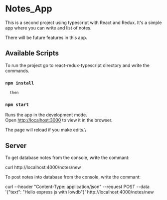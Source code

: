 # Notes_App


This is a second project using typescript with React and Redux. It's a simple app where you can write and list of notes.

There will be future features in this app.


## Available Scripts

To run the project go to react-redux-typescript directory and write the commands. 

### `npm install` 

      then

### `npm start`

Runs the app in the development mode.\
Open [http://localhost:3000](http://localhost:3000) to view it in the browser.

The page will reload if you make edits.\



## Server

To get database notes from the console, write the commant:

curl http://localhost:4000/notes/new

To post notes into database from the console, write the commant:

curl --header "Content-Type: application/json" --request POST --data '{"text": "Hello express js with lowdb"}'  http://localhost:4000/notes/new
